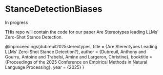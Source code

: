 # StanceDetectionBiases

In progress

THis repo will contain the code for our paper Are Stereotypes leading LLMs' Zero-Shot Stance Detection.

@inproceedings{dubreuil2025stereotypes,
  title     = {Are Stereotypes Leading LLMs’ Zero-Shot Stance Detection?},
  author    = {Dubreuil, Anthony and Gourru, Antoine and Trabelsi, Amine and Largeron, Christine},
  booktitle = {Proceedings of the 2025 Conference on Empirical Methods in Natural Language Processing},
  year      = {2025}
}
